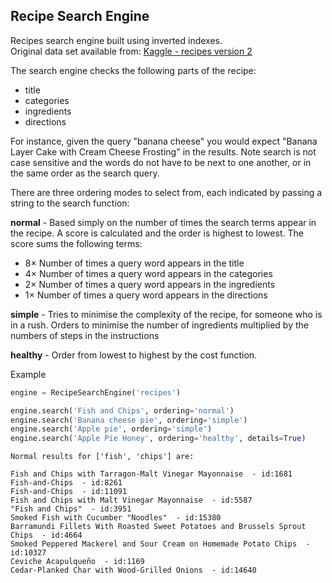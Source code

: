 ## Recipe Search Engine

Recipes search engine built using inverted indexes.  
Original data set available from: [Kaggle - recipes version 2](https://www.kaggle.com/hugodarwood/epirecipes/version/2)


The search engine checks the following parts of the recipe:  

- title
- categories
- ingredients
- directions

For instance, given the query "banana cheese" you would expect "Banana Layer Cake with Cream Cheese Frosting" in the results. Note search is not case sensitive and the words do not have to be next to one another, or in the same order as the search query.

There are three ordering modes to select from, each indicated by passing a string to the search function:  

__normal__ - Based simply on the number of times the search terms appear in the recipe. A score is calculated and the order is highest to lowest. The score sums the following terms:

- 8×  Number of times a query word appears in the title
- 4×  Number of times a query word appears in the categories
- 2×  Number of times a query word appears in the ingredients
- 1×  Number of times a query word appears in the directions

__simple__ - Tries to minimise the complexity of the recipe, for someone who is in a rush. Orders to minimise the number of ingredients multiplied by the numbers of steps in the instructions

__healthy__ - Order from lowest to highest by the cost function.

Example
```python
engine = RecipeSearchEngine('recipes')

engine.search('Fish and Chips', ordering='normal')
engine.search('Banana cheese pie', ordering='simple')
engine.search('Apple pie', ordering='simple')
engine.search('Apple Pie Honey', ordering='healthy', details=True)
```

```buildoutcfg
Normal results for ['fish', 'chips'] are:

Fish and Chips with Tarragon-Malt Vinegar Mayonnaise  - id:1681 
Fish-and-Chips  - id:8261 
Fish-and-Chips  - id:11091 
Fish and Chips with Malt Vinegar Mayonnaise  - id:5587 
"Fish and Chips"  - id:3951 
Smoked Fish with Cucumber "Noodles"  - id:15380 
Barramundi Fillets With Roasted Sweet Potatoes and Brussels Sprout Chips  - id:4664 
Smoked Peppered Mackerel and Sour Cream on Homemade Potato Chips  - id:10327 
Ceviche Acapulqueño  - id:1169 
Cedar-Planked Char with Wood-Grilled Onions  - id:14640 
```

